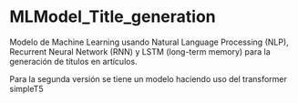 # MLModel_Title_generation
Modelo de Machine Learning usando Natural Language Processing (NLP), Recurrent Neural Network (RNN) y LSTM (long-term memory) para la generación de títulos en artículos.

Para la segunda versión se tiene un modelo haciendo uso del transformer simpleT5
